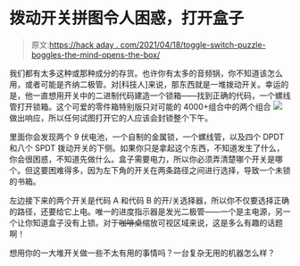 # 拨动开关拼图令人困惑，打开盒子

> 原文:[https://hack aday . com/2021/04/18/toggle-switch-puzzle-boggles-the-mind-opens-the-box/](https://hackaday.com/2021/04/18/toggle-switch-puzzle-boggles-the-mind-opens-the-box/)

我们都有太多这种或那种成分的存货。也许你有太多的音频锅，你不知道该怎么用，或者可能是齐纳二极管。对[科技人]来说，那东西就是一堆拨动开关。幸运的是，他一直想用开关中的二进制代码建造一个锁箱——找到正确的代码，一个螺线管打开锁箱。这个可爱的零件箱特别版只对可能的 4000+组合中的两个组合 [![](../Images/48eff0f42eb56efa3021f2e236abd003.png)](https://hackaday.com/wp-content/uploads/2021/04/toggle-box-inner.jpg) 做出响应，所以任何试图打开它的人应该会封锁整个下午。

里面你会发现两个 9 伏电池，一个自制的金属锁，一个螺线管，以及四个 DPDT 和八个 SPDT 拨动开关的下侧。如果你只是拿起这个东西，不知道发生了什么，你会很困惑，不知道先做什么。盒子需要电力，所以你必须弄清楚哪个开关是哪个。但这要困难得多，因为左下角的开关在两条路径之间进行选择，导致一个未锁的书箱。

左边接下来的两个开关是代码 A 和代码 B 的开/关选择器，所以你不仅要选择正确的路径，还要给它上电。唯一的进度指示器是发光二极管——一个是主电源，另一个让你知道盒子没有上锁。对于~~咖啡桌~~缩放可视区域来说，这是多么有趣的话题啊！

想用你的一大堆开关做一些不太有用的事情吗？一台复杂无用的机器怎么样？